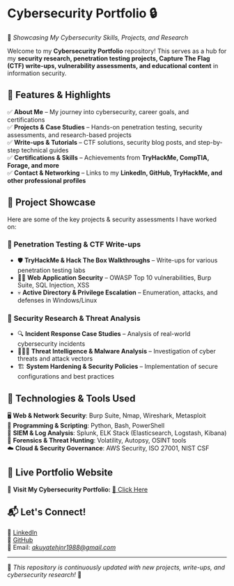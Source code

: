 # **Cybersecurity Portfolio 🔒**  
🚀 *Showcasing My Cybersecurity Skills, Projects, and Research*  

Welcome to my **Cybersecurity Portfolio** repository! This serves as a hub for my **security research, penetration testing projects, Capture The Flag (CTF) write-ups, vulnerability assessments, and educational content** in information security.  

## 🌟 **Features & Highlights**  
✅ **About Me** – My journey into cybersecurity, career goals, and certifications  
✅ **Projects & Case Studies** – Hands-on penetration testing, security assessments, and research-based projects  
✅ **Write-ups & Tutorials** – CTF solutions, security blog posts, and step-by-step technical guides  
✅ **Certifications & Skills** – Achievements from **TryHackMe, CompTIA, Forage, and more**  
✅ **Contact & Networking** – Links to my **LinkedIn, GitHub, TryHackMe, and other professional profiles**  

## 📂 **Project Showcase**  
Here are some of the key projects & security assessments I have worked on:  

### 🔹 **Penetration Testing & CTF Write-ups**  
- 🛡️ **TryHackMe & Hack The Box Walkthroughs** – Write-ups for various penetration testing labs  
- 🏴‍☠️ **Web Application Security** – OWASP Top 10 vulnerabilities, Burp Suite, SQL Injection, XSS  
- 💀 **Active Directory & Privilege Escalation** – Enumeration, attacks, and defenses in Windows/Linux  

### 🔹 **Security Research & Threat Analysis**  
- 🔍 **Incident Response Case Studies** – Analysis of real-world cybersecurity incidents  
- 🕵🏾‍♂️ **Threat Intelligence & Malware Analysis** – Investigation of cyber threats and attack vectors  
- 🏗️ **System Hardening & Security Policies** – Implementation of secure configurations and best practices  

## 🔧 **Technologies & Tools Used**  
🖥 **Web & Network Security**: Burp Suite, Nmap, Wireshark, Metasploit  
📜 **Programming & Scripting**: Python, Bash, PowerShell  
🔐 **SIEM & Log Analysis**: Splunk, ELK Stack (Elasticsearch, Logstash, Kibana)  
🔎 **Forensics & Threat Hunting**: Volatility, Autopsy, OSINT tools  
☁️ **Cloud & Security Governance**: AWS Security, ISO 27001, NIST CSF  

## 🔗 **Live Portfolio Website**  
📌 **Visit My Cybersecurity Portfolio:** [🔗 Click Here](https://akuyatehjnr.github.io/cybersecurity-portfolio/)  

## 📬 **Let's Connect!**  
💼 [LinkedIn](https://www.linkedin.com/in/abdul-kuyateh)  
🐙 [GitHub](https://github.com/akuyatehjnr)  
📧 Email: *akuyatehjnr1988@gmail.com*

---  
🔹 *This repository is continuously updated with new projects, write-ups, and cybersecurity research!* 🚀  



